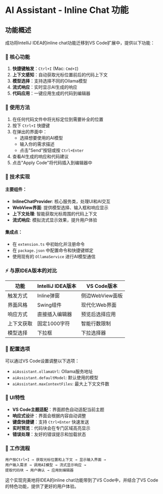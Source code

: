 # AI Assistant - Inline Chat 功能

## 功能概述

成功将IntelliJ IDEA的inline chat功能迁移到VS Code扩展中，提供以下功能：

### 🎯 核心功能

1. **快捷键触发**：`Ctrl+I` (Mac: `Cmd+I`)
2. **上下文感知**：自动获取光标位置前后的代码上下文
3. **模型选择**：支持选择不同的Ollama模型
4. **流式响应**：实时显示AI生成的响应
5. **代码应用**：一键应用生成的代码到编辑器

### 🚀 使用方法

1. 在任何代码文件中将光标定位到需要补全的位置
2. 按下 `Ctrl+I` 快捷键
3. 在弹出的界面中：
   - 选择想要使用的AI模型
   - 输入你的需求描述
   - 点击"Send"按钮或按 `Ctrl+Enter`
4. 查看AI生成的响应和代码建议
5. 点击"Apply Code"将代码插入到编辑器中

### 🔧 技术实现

#### 主要组件：
- **InlineChatProvider**: 核心服务类，处理UI和AI交互
- **WebView界面**: 提供模型选择、输入框和响应显示
- **上下文处理**: 智能获取光标周围的代码上下文
- **流式响应**: 模拟流式显示效果，提升用户体验

#### 集成点：
- 在 `extension.ts` 中初始化并注册命令
- 在 `package.json` 中配置命令和快捷键绑定
- 使用现有的 `OllamaService` 进行AI模型通信

### ⚡ 与原IDEA版本的对比

| 功能 | IntelliJ IDEA版本 | VS Code版本 |
|------|------------------|-------------|
| 触发方式 | Inline弹窗 | 侧边WebView面板 |
| 界面风格 | Swing组件 | 现代化Web界面 |
| 响应方式 | 直接插入编辑器 | 预览后选择应用 |
| 上下文获取 | 固定1000字符 | 智能行数限制 |
| 模型选择 | 下拉框 | 下拉选择器 |

### 📝 配置选项

可以通过VS Code设置调整以下选项：
- `aiAssistant.ollamaUrl`: Ollama服务地址
- `aiAssistant.defaultModel`: 默认使用的模型
- `aiAssistant.maxContextFiles`: 最大上下文文件数

### 🎨 UI特性

- **VS Code主题适配**：界面颜色自动适配当前主题
- **响应式设计**：界面会根据内容自动调整
- **键盘快捷键**：支持 `Ctrl+Enter` 快速发送
- **实时预览**：代码块会在专门区域高亮显示
- **错误处理**：友好的错误提示和加载状态

### 🔄 工作流程

```
用户按Ctrl+I → 获取光标位置和上下文 → 显示输入界面 → 
用户输入需求 → 调用AI模型 → 流式显示响应 → 
提取代码块 → 用户确认 → 应用到编辑器
```

这个实现完美地将IDEA的inline chat功能带到了VS Code中，并结合了VS Code的特色功能，提供了更好的用户体验。
